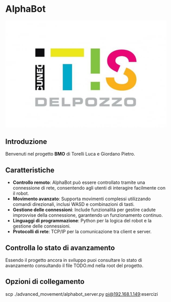 # AlphaBot

![AlphaBot](itisLOGO.jpg) 

## Introduzione

Benvenuti nel progetto **BMO** di Torelli Luca e Giordano Pietro.

## Caratteristiche

- **Controllo remoto**: AlphaBot può essere controllato tramite una connessione di rete, consentendo agli utenti di interagire facilmente con il robot.
- **Movimento avanzato**: Supporta movimenti complessi utilizzando comandi direzionali, inclusi WASD e combinazioni di tasti.
- **Gestione delle connessioni**: Include funzionalità per gestire cadute improvvise della connessione, garantendo un funzionamento continuo.
- **Linguaggi di programmazione**: Python per la logica del robot e la gestione delle connessioni.
- **Protocolli di rete**: TCP/IP per la comunicazione tra client e server.

## Controlla lo stato di avanzamento
Essendo il progetto ancora in sviluppo puoi consultare lo stato di avanzamento consultando il file TODO.md nella root del progetto.

## Opzioni di collegamento
scp ./advanced_movement/alphabot_server.py  pi@192.168.1.149:esercizi
